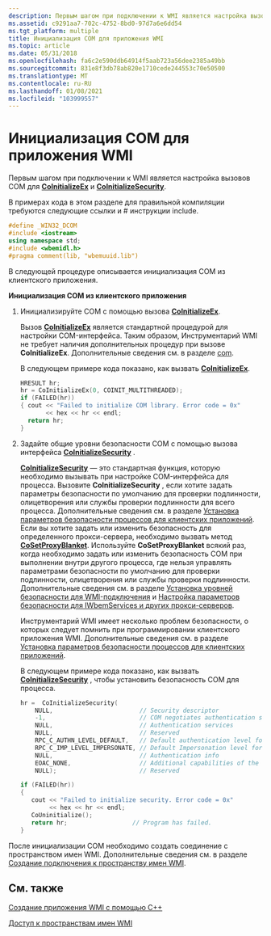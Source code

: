 ```yaml
---
description: Первым шагом при подключении к WMI является настройка вызовов COM для CoInitializeEx и CoInitializeSecurity.
ms.assetid: c9291aa7-702c-4752-8bd0-97d7a6e6dd54
ms.tgt_platform: multiple
title: Инициализация COM для приложения WMI
ms.topic: article
ms.date: 05/31/2018
ms.openlocfilehash: fa6c2e590ddb64914f5aab723a56dee2385a49bb
ms.sourcegitcommit: 831e8f3db78ab820e1710cede244553c70e50500
ms.translationtype: MT
ms.contentlocale: ru-RU
ms.lasthandoff: 01/08/2021
ms.locfileid: "103999557"
---
```

# <a name="initializing-com-for-a-wmi-application"></a>Инициализация COM для приложения WMI

Первым шагом при подключении к WMI является настройка вызовов COM для [**CoInitializeEx**](/windows/win32/api/combaseapi/nf-combaseapi-coinitializeex) и [**CoInitializeSecurity**](/windows/win32/api/combaseapi/nf-combaseapi-coinitializesecurity).

В примерах кода в этом разделе для правильной компиляции требуются следующие ссылки и \# инструкции include.


```C++
#define _WIN32_DCOM
#include <iostream>
using namespace std;
#include <wbemidl.h>
#pragma comment(lib, "wbemuuid.lib")
```



В следующей процедуре описывается инициализация COM из клиентского приложения.

**Инициализация COM из клиентского приложения**

1.  Инициализируйте COM с помощью вызова [**CoInitializeEx**](/windows/win32/api/combaseapi/nf-combaseapi-coinitializeex).

    Вызов [**CoInitializeEx**](/windows/win32/api/combaseapi/nf-combaseapi-coinitializeex) является стандартной процедурой для настройки COM-интерфейса. Таким образом, Инструментарий WMI не требует наличия дополнительных процедур при вызове **CoInitializeEx**. Дополнительные сведения см. в разделе [com](../com/component-object-model--com--portal.md).

    В следующем примере кода показано, как вызвать [**CoInitializeEx**](/windows/win32/api/combaseapi/nf-combaseapi-coinitializeex).

    ```C++
    HRESULT hr;
    hr = CoInitializeEx(0, COINIT_MULTITHREADED); 
    if (FAILED(hr)) 
    { cout << "Failed to initialize COM library. Error code = 0x"
           << hex << hr << endl; 
      return hr;
    }
    ```

    

2.  Задайте общие уровни безопасности COM с помощью вызова интерфейса [**CoInitializeSecurity**](/windows/win32/api/combaseapi/nf-combaseapi-coinitializesecurity) .

    [**CoInitializeSecurity**](/windows/win32/api/combaseapi/nf-combaseapi-coinitializesecurity) — это стандартная функция, которую необходимо вызывать при настройке COM-интерфейса для процесса. Вызовите **CoInitializeSecurity** , если хотите задать параметры безопасности по умолчанию для проверки подлинности, олицетворения или службы проверки подлинности для всего процесса. Дополнительные сведения см. в разделе [Установка параметров безопасности процессов для клиентских приложений](setting-client-application-process-security.md). Если вы хотите задать или изменить безопасность для определенного прокси-сервера, необходимо вызвать метод [**CoSetProxyBlanket**](/windows/win32/api/combaseapi/nf-combaseapi-cosetproxyblanket). Используйте **CoSetProxyBlanket** всякий раз, когда необходимо задать или изменить безопасность COM при выполнении внутри другого процесса, где нельзя управлять параметрами безопасности по умолчанию для проверки подлинности, олицетворения или службы проверки подлинности. Дополнительные сведения см. в разделе [Установка уровней безопасности для WMI-подключения](setting-the-security-levels-on-a-wmi-connection.md) и [Настройка параметров безопасности для IWbemServices и других прокси-серверов](setting-the-security-on-iwbemservices-and-other-proxies.md).

    Инструментарий WMI имеет несколько проблем безопасности, о которых следует помнить при программировании клиентского приложения WMI. Дополнительные сведения см. в разделе [Установка параметров безопасности процессов для клиентских приложений](setting-client-application-process-security.md).

    В следующем примере кода показано, как вызвать [**CoInitializeSecurity**](/windows/win32/api/combaseapi/nf-combaseapi-coinitializesecurity) , чтобы установить безопасность COM для процесса.

    ```C++
    hr =  CoInitializeSecurity(
        NULL,                        // Security descriptor    
        -1,                          // COM negotiates authentication service
        NULL,                        // Authentication services
        NULL,                        // Reserved
        RPC_C_AUTHN_LEVEL_DEFAULT,   // Default authentication level for proxies
        RPC_C_IMP_LEVEL_IMPERSONATE, // Default Impersonation level for proxies
        NULL,                        // Authentication info
        EOAC_NONE,                   // Additional capabilities of the client or server
        NULL);                       // Reserved

    if (FAILED(hr))
    {
       cout << "Failed to initialize security. Error code = 0x" 
            << hex << hr << endl;
       CoUninitialize();
       return hr;                  // Program has failed.
    }
    ```

    

После инициализации COM необходимо создать соединение с пространством имен WMI. Дополнительные сведения см. в разделе [Создание подключения к пространству имен WMI](creating-a-connection-to-a-wmi-namespace.md).

## <a name="related-topics"></a>См. также

<dl> <dt>

[Создание приложения WMI с помощью C++](creating-a-wmi-application-using-c-.md)
</dt> <dt>

[Доступ к пространствам имен WMI](access-to-wmi-namespaces.md)
</dt> </dl>

 

 
